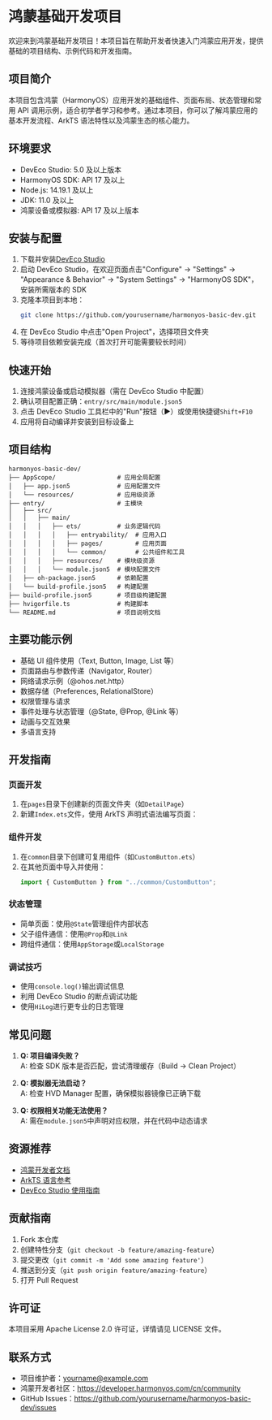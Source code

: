 # 鸿蒙基础开发项目

欢迎来到鸿蒙基础开发项目！本项目旨在帮助开发者快速入门鸿蒙应用开发，提供基础的项目结构、示例代码和开发指南。

## 项目简介

本项目包含鸿蒙（HarmonyOS）应用开发的基础组件、页面布局、状态管理和常用 API 调用示例，适合初学者学习和参考。通过本项目，你可以了解鸿蒙应用的基本开发流程、ArkTS 语法特性以及鸿蒙生态的核心能力。

## 环境要求

- DevEco Studio: 5.0 及以上版本
- HarmonyOS SDK: API 17 及以上
- Node.js: 14.19.1 及以上
- JDK: 11.0 及以上
- 鸿蒙设备或模拟器: API 17 及以上版本

## 安装与配置

1. 下载并安装[DevEco Studio](https://developer.harmonyos.com/cn/develop/deveco-studio)
2. 启动 DevEco Studio，在欢迎页面点击"Configure" -> "Settings" -> "Appearance & Behavior" -> "System Settings" -> "HarmonyOS SDK"，安装所需版本的 SDK
3. 克隆本项目到本地：
   ```bash
   git clone https://github.com/yourusername/harmonyos-basic-dev.git
   ```
4. 在 DevEco Studio 中点击"Open Project"，选择项目文件夹
5. 等待项目依赖安装完成（首次打开可能需要较长时间）

## 快速开始

1. 连接鸿蒙设备或启动模拟器（需在 DevEco Studio 中配置）
2. 确认项目配置正确：`entry/src/main/module.json5`
3. 点击 DevEco Studio 工具栏中的"Run"按钮（▶️）或使用快捷键`Shift+F10`
4. 应用将自动编译并安装到目标设备上

## 项目结构

```
harmonyos-basic-dev/
├── AppScope/                 # 应用全局配置
│   ├── app.json5             # 应用配置文件
│   └── resources/            # 应用级资源
├── entry/                    # 主模块
│   ├── src/
│   │   ├── main/
│   │   │   ├── ets/          # 业务逻辑代码
│   │   │   │   ├── entryability/  # 应用入口
│   │   │   │   ├── pages/         # 应用页面
│   │   │   │   └── common/        # 公共组件和工具
│   │   │   ├── resources/    # 模块级资源
│   │   │   └── module.json5  # 模块配置文件
│   ├── oh-package.json5      # 依赖配置
│   └── build-profile.json5   # 构建配置
├── build-profile.json5       # 项目级构建配置
├── hvigorfile.ts             # 构建脚本
└── README.md                 # 项目说明文档
```

## 主要功能示例

- 基础 UI 组件使用（Text, Button, Image, List 等）
- 页面路由与参数传递（Navigator, Router）
- 网络请求示例（@ohos.net.http）
- 数据存储（Preferences, RelationalStore）
- 权限管理与请求
- 事件处理与状态管理（@State, @Prop, @Link 等）
- 动画与交互效果
- 多语言支持

## 开发指南

### 页面开发

1. 在`pages`目录下创建新的页面文件夹（如`DetailPage`）
2. 新建`Index.ets`文件，使用 ArkTS 声明式语法编写页面：



### 组件开发

1. 在`common`目录下创建可复用组件（如`CustomButton.ets`）
2. 在其他页面中导入并使用：
   ```typescript
   import { CustomButton } from "../common/CustomButton";
   ```

### 状态管理

- 简单页面：使用`@State`管理组件内部状态
- 父子组件通信：使用`@Prop`和`@Link`
- 跨组件通信：使用`AppStorage`或`LocalStorage`

### 调试技巧

- 使用`console.log()`输出调试信息
- 利用 DevEco Studio 的断点调试功能
- 使用`HiLog`进行更专业的日志管理

## 常见问题

1. **Q: 项目编译失败？**  
   A: 检查 SDK 版本是否匹配，尝试清理缓存（Build -> Clean Project）

2. **Q: 模拟器无法启动？**  
   A: 检查 HVD Manager 配置，确保模拟器镜像已正确下载

3. **Q: 权限相关功能无法使用？**  
   A: 需在`module.json5`中声明对应权限，并在代码中动态请求

## 资源推荐

- [鸿蒙开发者文档](https://developer.harmonyos.com/cn/docs/documentation/doc-guides/overview-0000001054122691)
- [ArkTS 语言参考](https://developer.harmonyos.com/cn/docs/documentation/doc-references/arkts-language-overview-0000001524764565)
- [DevEco Studio 使用指南](https://developer.harmonyos.com/cn/docs/documentation/doc-guides/deveco-studio-overview-0000001470031083)

## 贡献指南

1. Fork 本仓库
2. 创建特性分支（`git checkout -b feature/amazing-feature`）
3. 提交更改（`git commit -m 'Add some amazing feature'`）
4. 推送到分支（`git push origin feature/amazing-feature`）
5. 打开 Pull Request

## 许可证

本项目采用 Apache License 2.0 许可证，详情请见 LICENSE 文件。

## 联系方式

- 项目维护者：yourname@example.com
- 鸿蒙开发者社区：https://developer.harmonyos.com/cn/community
- GitHub Issues：https://github.com/yourusername/harmonyos-basic-dev/issues
